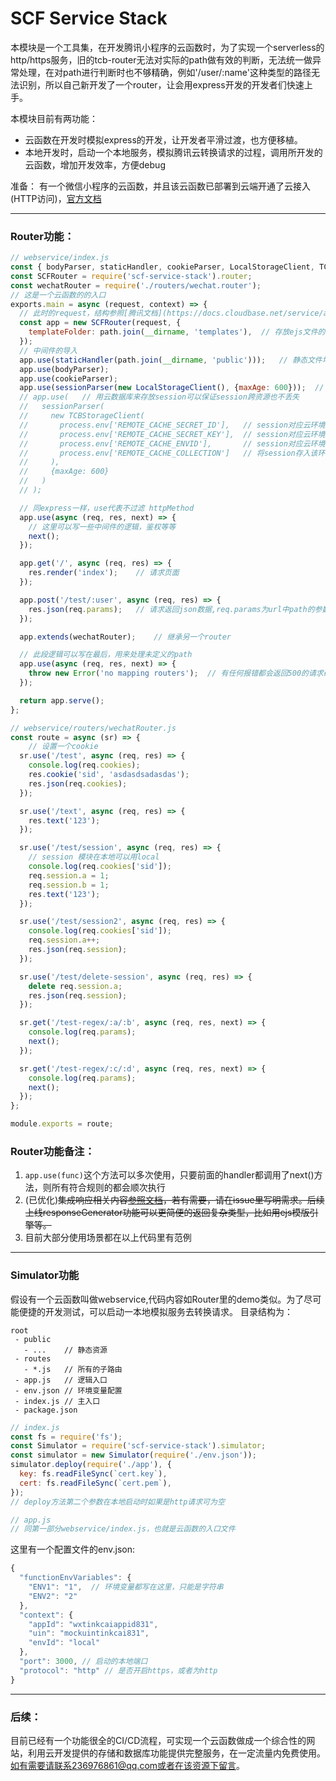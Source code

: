 # SCF Service Stack

本模块是一个工具集，在开发腾讯小程序的云函数时，为了实现一个serverless的http/https服务，旧的tcb-router无法对实际的path做有效的判断，无法统一做异常处理，在对path进行判断时也不够精确，例如'/user/:name'这种类型的路径无法识别，所以自己新开发了一个router，让会用express开发的开发者们快速上手。

本模块目前有两功能：
- 云函数在开发时模拟express的开发，让开发者平滑过渡，也方便移植。
- 本地开发时，启动一个本地服务，模拟腾讯云转换请求的过程，调用所开发的云函数，增加开发效率，方便debug

准备：
有一个微信小程序的云函数，并且该云函数已部署到云端开通了云接入(HTTP访问)，[官方文档](https://docs.cloudbase.net/service/access-cloud-function.html)

---

### **Router功能：**


```javascript
// webservice/index.js
const { bodyParser, staticHandler, cookieParser, LocalStorageClient, TCBStorageClient, sessionParser } = require('scf-service-stack').middlewares;
const SCFRouter = require('scf-service-stack').router;
const wechatRouter = require('./routers/wechat.router');
// 这是一个云函数的的入口
exports.main = async (request, context) => {
  // 此时的request，结构参照[腾讯文档](https://docs.cloudbase.net/service/access-cloud-function.html#yun-han-shu-de-ru-can)
  const app = new SCFRouter(request, {
    templateFolder: path.join(__dirname, 'templates'),  // 存放ejs文件的目录
  });
  // 中间件的导入
  app.use(staticHandler(path.join(__dirname, 'public')));   // 静态文件地址
  app.use(bodyParser);
  app.use(cookieParser);
  app.use(sessionParser(new LocalStorageClient(), {maxAge: 600}));  // session存入本地，但是因为云函数为动态资源，所以不推荐使用，有很大概率取不到值
  // app.use(   // 用云数据库来存放session可以保证session跨资源也不丢失
  //   sessionParser(
  //     new TCBStorageClient(
  //       process.env['REMOTE_CACHE_SECRET_ID'],   // session对应云环境的secret ID
  //       process.env['REMOTE_CACHE_SECRET_KEY'],  // session对应云环境的secret Key
  //       process.env['REMOTE_CACHE_ENVID'],       // session对应云环境的ENV ID
  //       process.env['REMOTE_CACHE_COLLECTION']   // 将session存入该环境中的某个collection名称
  //     ),
  //     {maxAge: 600}
  //   )
  // );

  // 同express一样，use代表不过滤 httpMethod
  app.use(async (req, res, next) => {
    // 这里可以写一些中间件的逻辑，鉴权等等
    next();
  });

  app.get('/', async (req, res) => {
    res.render('index');    // 请求页面
  });

  app.post('/test/:user', async (req, res) => {
    res.json(req.params);   // 请求返回json数据,req.params为url中path的参数
  });

  app.extends(wechatRouter);    // 继承另一个router

  // 此段逻辑可以写在最后，用来处理未定义的path
  app.use(async (req, res, next) => {
    throw new Error('no mapping routers');  // 有任何报错都会返回500的请求码
  });

  return app.serve();
};
```

```js
// webservice/routers/wechatRouter.js
const route = async (sr) => {
    // 设置一个cookie
  sr.use('/test', async (req, res) => {
    console.log(req.cookies);
    res.cookie('sid', 'asdasdsadasdas');
    res.json(req.cookies);
  });

  sr.use('/text', async (req, res) => {
    res.text('123');
  });

  sr.use('/test/session', async (req, res) => {
    // session 模块在本地可以用local
    console.log(req.cookies['sid']);
    req.session.a = 1;
    req.session.b = 1;
    res.text('123');
  });

  sr.use('/test/session2', async (req, res) => {
    console.log(req.cookies['sid']);
    req.session.a++;
    res.json(req.session);
  });

  sr.use('/test/delete-session', async (req, res) => {
    delete req.session.a;
    res.json(req.session);
  });

  sr.get('/test-regex/:a/:b', async (req, res, next) => {
    console.log(req.params);
    next();
  });

  sr.get('/test-regex/:c/:d', async (req, res, next) => {
    console.log(req.params);
    next();
  });
};

module.exports = route;

```
### Router功能备注：
1. `app.use(func)`这个方法可以多次使用，只要前面的handler都调用了next()方法，则所有符合规则的都会顺次执行
2. (已优化)~~集成响应相关内容[参照文档](https://docs.cloudbase.net/service/access-cloud-function.html#fan-hui-ji-cheng-xiang-ying)，若有需要，请在issue里写明需求。后续上线responseGenerator功能可以更简便的返回复杂类型，比如用ejs模版引擎等。~~
3. 目前大部分使用场景都在以上代码里有范例

---


### **Simulator功能**

假设有一个云函数叫做webservice,代码内容如Router里的demo类似。为了尽可能便捷的开发测试，可以启动一本地模拟服务去转换请求。
目录结构为：
```
root
 - public
   - ...    // 静态资源
 - routes
   - *.js   // 所有的子路由
 - app.js   // 逻辑入口
 - env.json // 环境变量配置
 - index.js // 主入口
 - package.json
```
```javascript
// index.js
const fs = require('fs');
const Simulator = require('scf-service-stack').simulator;
const simulator = new Simulator(require('./env.json'));
simulator.deploy(require('./app'), {
  key: fs.readFileSync(`cert.key`),
  cert: fs.readFileSync(`cert.pem`),
});
// deploy方法第二个参数在本地启动时如果是http请求可为空
```
```javascript
// app.js
// 同第一部分webservice/index.js，也就是云函数的入口文件
```
这里有一个配置文件的env.json:
```javascript
{
  "functionEnvVariables": {
    "ENV1": "1",  // 环境变量都写在这里，只能是字符串
    "ENV2": "2"
  },
  "context": {
    "appId": "wxtinkcaiappid831",
    "uin": "mockuintinkcai831",
    "envId": "local"
  },
  "port": 3000, // 启动的本地端口
  "protocol": "http" // 是否开启https，或者为http
}


```


---
### 后续：
目前已经有一个功能很全的CI/CD流程，可实现一个云函数做成一个综合性的网站，利用云开发提供的存储和数据库功能提供完整服务，在一定流量内免费使用。如有需要请联系236976861@qq.com或者在该资源下留言。
